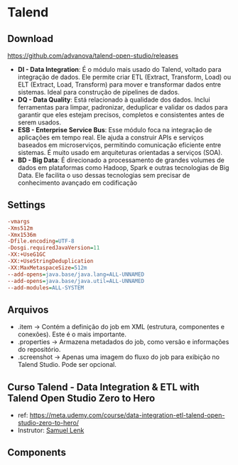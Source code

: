 # Talend

## Download

https://github.com/advanova/talend-open-studio/releases
- **DI - Data Integration**: É o módulo mais usado do Talend, voltado para integração de dados. Ele permite criar ETL (Extract, Transform, Load) ou ELT (Extract, Load, Transform) para mover e transformar dados entre sistemas. Ideal para construção de pipelines de dados.
- **DQ - Data Quality**: Está relacionado à qualidade dos dados. Inclui ferramentas para limpar, padronizar, deduplicar e validar os dados para garantir que eles estejam precisos, completos e consistentes antes de serem usados.
- **ESB - Enterprise Service Bus**: Esse módulo foca na integração de aplicações em tempo real. Ele ajuda a construir APIs e serviços baseados em microserviços, permitindo comunicação eficiente entre sistemas. É muito usado em arquiteturas orientadas a serviços (SOA).
- **BD - Big Data**: É direcionado a processamento de grandes volumes de dados em plataformas como Hadoop, Spark e outras tecnologias de Big Data. Ele facilita o uso dessas tecnologias sem precisar de conhecimento avançado em codificação

## Settings

```ini
-vmargs
-Xms512m
-Xmx1536m
-Dfile.encoding=UTF-8
-Dosgi.requiredJavaVersion=11
-XX:+UseG1GC
-XX:+UseStringDeduplication
-XX:MaxMetaspaceSize=512m
--add-opens=java.base/java.lang=ALL-UNNAMED
--add-opens=java.base/java.util=ALL-UNNAMED
--add-modules=ALL-SYSTEM

```

## Arquivos
- <job>.item → Contém a definição do job em XML (estrutura, componentes e conexões). Este é o mais importante.
- <job>.properties → Armazena metadados do job, como versão e informações do repositório.
- <job>.screenshot → Apenas uma imagem do fluxo do job para exibição no Talend Studio. Pode ser opcional.


## Curso Talend - Data Integration & ETL with Talend Open Studio Zero to Hero
- ref: https://meta.udemy.com/course/data-integration-etl-talend-open-studio-zero-to-hero/
- Instrutor: [Samuel Lenk](samuellenkb@gmail.com)


## Components


